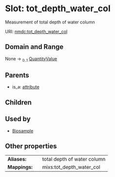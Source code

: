 
# Slot: tot_depth_water_col


Measurement of total depth of water column

URI: [nmdc:tot_depth_water_col](https://microbiomedata/meta/tot_depth_water_col)


## Domain and Range

None &#8594;  <sub>0..1</sub> [QuantityValue](QuantityValue.md)

## Parents

 *  is_a: [attribute](attribute.md)

## Children


## Used by

 * [Biosample](Biosample.md)

## Other properties

|  |  |  |
| --- | --- | --- |
| **Aliases:** | | total depth of water column |
| **Mappings:** | | mixs:tot_depth_water_col |

